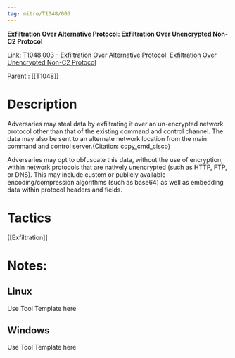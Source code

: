 ```yaml
---
tag: mitre/T1048/003
---
```


**Exfiltration Over Alternative Protocol: Exfiltration Over Unencrypted Non-C2 Protocol**

Link: [T1048.003 - Exfiltration Over Alternative Protocol: Exfiltration Over Unencrypted Non-C2 Protocol](https://attack.mitre.org/techniques/T1048/003)

Parent : [[T1048]]


# Description

Adversaries may steal data by exfiltrating it over an un-encrypted network protocol other than that of the existing command and control channel. The data may also be sent to an alternate network location from the main command and control server.(Citation: copy_cmd_cisco)

Adversaries may opt to obfuscate this data, without the use of encryption, within network protocols that are natively unencrypted (such as HTTP, FTP, or DNS). This may include custom or publicly available encoding/compression algorithms (such as base64) as well as embedding data within protocol headers and fields. 

# Tactics


[[Exfiltration]]


# Notes:

## Linux

Use Tool Template here

## Windows

Use Tool Template here
